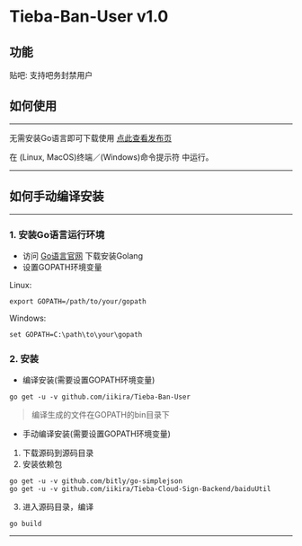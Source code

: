 # Tieba-Ban-User v1.0

## 功能

贴吧: 支持吧务封禁用户

## 如何使用
---
无需安装Go语言即可下载使用 [点此查看发布页](https://github.com/iikira/Tieba-Ban-User/releases)

在 (Linux, MacOS)终端／(Windows)命令提示符 中运行。

---

## 如何手动编译安装
---
### 1. 安装Go语言运行环境

* 访问 [Go语言官网](https://golang.org) 下载安装Golang
* 设置GOPATH环境变量

Linux: 
```shell
export GOPATH=/path/to/your/gopath
```
Windows:
```shell
set GOPATH=C:\path\to\your\gopath
```

### 2. 安装

* 编译安装(需要设置GOPATH环境变量)
```shell
go get -u -v github.com/iikira/Tieba-Ban-User
```
> 编译生成的文件在GOPATH的bin目录下

* 手动编译安装(需要设置GOPATH环境变量)

1. 下载源码到源码目录
2. 安装依赖包

```shell
go get -u -v github.com/bitly/go-simplejson
go get -u -v github.com/iikira/Tieba-Cloud-Sign-Backend/baiduUtil
```

3. 进入源码目录，编译

```shell
go build
```
---